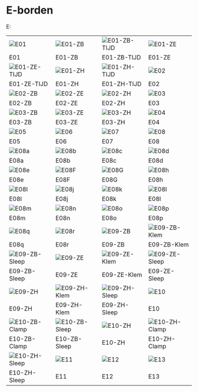 # E-borden

E:

<table style="width: 100%; border-collapse: collapse;">
  <colgroup>
    <col style="width: 25%;">
    <col style="width: 25%;">
    <col style="width: 25%;">
    <col style="width: 25%;">
  </colgroup>
<tr>
<td><img src="https://raw.githubusercontent.com/nl-digigo/NLCS/1b85445d40c86ab5eea2aaeffc71694da8e5fbe9/symbolen/concept/5.1/svg/SVW-VERKEERSTEKEN_BORD_E01-SO.svg" alt="E01"></td>
<td><img src="https://raw.githubusercontent.com/nl-digigo/NLCS/1b85445d40c86ab5eea2aaeffc71694da8e5fbe9/symbolen/concept/5.1/svg/SVW-VERKEERSTEKEN_BORD_E01_ZB-SO.svg" alt="E01-ZB"></td>
<td><img src="https://raw.githubusercontent.com/nl-digigo/NLCS/1b85445d40c86ab5eea2aaeffc71694da8e5fbe9/symbolen/concept/5.1/svg/SVW-VERKEERSTEKEN_BORD_E01_ZB_TIJD-SO.svg" alt="E01-ZB-TIJD"></td>
<td><img src="https://raw.githubusercontent.com/nl-digigo/NLCS/1b85445d40c86ab5eea2aaeffc71694da8e5fbe9/symbolen/concept/5.1/svg/SVW-VERKEERSTEKEN_BORD_E01_ZE-SO.svg" alt="E01-ZE"></td>
</tr>
<tr>
<td>E01</td><td>E01-ZB</td><td>E01-ZB-TIJD</td><td>E01-ZE</td></tr>
<tr>
<td><img src="https://raw.githubusercontent.com/nl-digigo/NLCS/1b85445d40c86ab5eea2aaeffc71694da8e5fbe9/symbolen/concept/5.1/svg/SVW-VERKEERSTEKEN_BORD_E01_ZE_TIJD-SO.svg" alt="E01-ZE-TIJD"></td>
<td><img src="https://raw.githubusercontent.com/nl-digigo/NLCS/1b85445d40c86ab5eea2aaeffc71694da8e5fbe9/symbolen/concept/5.1/svg/SVW-VERKEERSTEKEN_BORD_E01_ZH-SO.svg" alt="E01-ZH"></td>
<td><img src="https://raw.githubusercontent.com/nl-digigo/NLCS/1b85445d40c86ab5eea2aaeffc71694da8e5fbe9/symbolen/concept/5.1/svg/SVW-VERKEERSTEKEN_BORD_E01_ZH_TIJD-SO.svg" alt="E01-ZH-TIJD"></td>
<td><img src="https://raw.githubusercontent.com/nl-digigo/NLCS/1b85445d40c86ab5eea2aaeffc71694da8e5fbe9/symbolen/concept/5.1/svg/SVW-VERKEERSTEKEN_BORD_E02-SO.svg" alt="E02"></td>
</tr>
<tr>
<td>E01-ZE-TIJD</td><td>E01-ZH</td><td>E01-ZH-TIJD</td><td>E02</td></tr>
<tr>
<td><img src="https://raw.githubusercontent.com/nl-digigo/NLCS/1b85445d40c86ab5eea2aaeffc71694da8e5fbe9/symbolen/concept/5.1/svg/SVW-VERKEERSTEKEN_BORD_E02_ZB-SO.svg" alt="E02-ZB"></td>
<td><img src="https://raw.githubusercontent.com/nl-digigo/NLCS/1b85445d40c86ab5eea2aaeffc71694da8e5fbe9/symbolen/concept/5.1/svg/SVW-VERKEERSTEKEN_BORD_E02_ZE-SO.svg" alt="E02-ZE"></td>
<td><img src="https://raw.githubusercontent.com/nl-digigo/NLCS/1b85445d40c86ab5eea2aaeffc71694da8e5fbe9/symbolen/concept/5.1/svg/SVW-VERKEERSTEKEN_BORD_E03_ZH-SO.svg" alt="E02-ZH"></td>
<td><img src="https://raw.githubusercontent.com/nl-digigo/NLCS/1b85445d40c86ab5eea2aaeffc71694da8e5fbe9/symbolen/concept/5.1/svg/SVW-VERKEERSTEKEN_BORD_E03-SO.svg" alt="E03"></td>
</tr>
<tr>
<td>E02-ZB</td><td>E02-ZE</td><td>E02-ZH</td><td>E03</td></tr>
<tr>
<td><img src="https://raw.githubusercontent.com/nl-digigo/NLCS/1b85445d40c86ab5eea2aaeffc71694da8e5fbe9/symbolen/concept/5.1/svg/SVW-VERKEERSTEKEN_BORD_E03_ZB-SO.svg" alt="E03-ZB"></td>
<td><img src="https://raw.githubusercontent.com/nl-digigo/NLCS/1b85445d40c86ab5eea2aaeffc71694da8e5fbe9/symbolen/concept/5.1/svg/SVW-VERKEERSTEKEN_BORD_E03_ZE-SO.svg" alt="E03-ZE"></td>
<td><img src="https://raw.githubusercontent.com/nl-digigo/NLCS/1b85445d40c86ab5eea2aaeffc71694da8e5fbe9/symbolen/concept/5.1/svg/SVW-VERKEERSTEKEN_BORD_E03_ZH-SO.svg" alt="E03-ZH"></td>
<td><img src="https://raw.githubusercontent.com/nl-digigo/NLCS/1b85445d40c86ab5eea2aaeffc71694da8e5fbe9/symbolen/concept/5.1/svg/SVW-VERKEERSTEKEN_BORD_E04-SO.svg" alt="E04"></td>
</tr>
<tr>
<td>E03-ZB</td><td>E03-ZE</td><td>E03-ZH</td><td>E04</td></tr>
<tr>
<td><img src="https://raw.githubusercontent.com/nl-digigo/NLCS/1b85445d40c86ab5eea2aaeffc71694da8e5fbe9/symbolen/concept/5.1/svg/SVW-VERKEERSTEKEN_BORD_E05-SO.svg" alt="E05"></td>
<td><img src="https://raw.githubusercontent.com/nl-digigo/NLCS/1b85445d40c86ab5eea2aaeffc71694da8e5fbe9/symbolen/concept/5.1/svg/SVW-VERKEERSTEKEN_BORD_E06-SO.svg" alt="E06"></td>
<td><img src="https://raw.githubusercontent.com/nl-digigo/NLCS/1b85445d40c86ab5eea2aaeffc71694da8e5fbe9/symbolen/concept/5.1/svg/SVW-VERKEERSTEKEN_BORD_E07-SO.svg" alt="E07"></td>
<td><img src="https://raw.githubusercontent.com/nl-digigo/NLCS/1b85445d40c86ab5eea2aaeffc71694da8e5fbe9/symbolen/concept/5.1/svg/SVW-VERKEERSTEKEN_BORD_E08-SO.svg" alt="E08"></td>
</tr>
<tr>
<td>E05</td><td>E06</td><td>E07</td><td>E08</td></tr>
<tr>
<td><img src="https://raw.githubusercontent.com/nl-digigo/NLCS/1b85445d40c86ab5eea2aaeffc71694da8e5fbe9/symbolen/concept/5.1/svg/SVW-VERKEERSTEKEN_BORD_E08A-SO.svg" alt="E08a"></td>
<td><img src="https://raw.githubusercontent.com/nl-digigo/NLCS/1b85445d40c86ab5eea2aaeffc71694da8e5fbe9/symbolen/concept/5.1/svg/SVW-VERKEERSTEKEN_BORD_E08B-SO.svg" alt="E08b"></td>
<td><img src="https://raw.githubusercontent.com/nl-digigo/NLCS/1b85445d40c86ab5eea2aaeffc71694da8e5fbe9/symbolen/concept/5.1/svg/SVW-VERKEERSTEKEN_BORD_E08C-SO.svg" alt="E08c"></td>
<td><img src="https://raw.githubusercontent.com/nl-digigo/NLCS/1b85445d40c86ab5eea2aaeffc71694da8e5fbe9/symbolen/concept/5.1/svg/SVW-VERKEERSTEKEN_BORD_E08D-SO.svg" alt="E08d"></td>
</tr>
<tr>
<td>E08a</td><td>E08b</td><td>E08c</td><td>E08d</td></tr>
<tr>
<td><img src="https://raw.githubusercontent.com/nl-digigo/NLCS/1b85445d40c86ab5eea2aaeffc71694da8e5fbe9/symbolen/concept/5.1/svg/SVW-VERKEERSTEKEN_BORD_E08E-SO.svg" alt="E08e"></td>
<td><img src="https://raw.githubusercontent.com/nl-digigo/NLCS/1b85445d40c86ab5eea2aaeffc71694da8e5fbe9/symbolen/concept/5.1/svg/SVW-VERKEERSTEKEN_BORD_E08F-SO.svg" alt="E08F"></td>
<td><img src="https://raw.githubusercontent.com/nl-digigo/NLCS/1b85445d40c86ab5eea2aaeffc71694da8e5fbe9/symbolen/concept/5.1/svg/SVW-VERKEERSTEKEN_BORD_E08G-SO.svg" alt="E08G"></td>
<td><img src="https://raw.githubusercontent.com/nl-digigo/NLCS/1b85445d40c86ab5eea2aaeffc71694da8e5fbe9/symbolen/concept/5.1/svg/SVW-VERKEERSTEKEN_BORD_E08H-SO.svg" alt="E08h"></td>
</tr>
<tr>
<td>E08e</td><td>E08F</td><td>E08G</td><td>E08h</td></tr>
<tr>
<td><img src="https://raw.githubusercontent.com/nl-digigo/NLCS/1b85445d40c86ab5eea2aaeffc71694da8e5fbe9/symbolen/concept/5.1/svg/SVW-VERKEERSTEKEN_BORD_E08I-SO.svg" alt="E08I"></td>
<td><img src="https://raw.githubusercontent.com/nl-digigo/NLCS/1b85445d40c86ab5eea2aaeffc71694da8e5fbe9/symbolen/concept/5.1/svg/SVW-VERKEERSTEKEN_BORD_E08J-SO.svg" alt="E08j"></td>
<td><img src="https://raw.githubusercontent.com/nl-digigo/NLCS/1b85445d40c86ab5eea2aaeffc71694da8e5fbe9/symbolen/concept/5.1/svg/SVW-VERKEERSTEKEN_BORD_E08K-SO.svg" alt="E08k"></td>
<td><img src="https://raw.githubusercontent.com/nl-digigo/NLCS/1b85445d40c86ab5eea2aaeffc71694da8e5fbe9/symbolen/concept/5.1/svg/SVW-VERKEERSTEKEN_BORD_E08L-SO.svg" alt="E08l"></td>
</tr>
<tr>
<td>E08I</td><td>E08j</td><td>E08k</td><td>E08l</td></tr>
<tr>
<td><img src="https://raw.githubusercontent.com/nl-digigo/NLCS/1b85445d40c86ab5eea2aaeffc71694da8e5fbe9/symbolen/concept/5.1/svg/SVW-VERKEERSTEKEN_BORD_E08M-SO.svg" alt="E08m"></td>
<td><img src="https://raw.githubusercontent.com/nl-digigo/NLCS/1b85445d40c86ab5eea2aaeffc71694da8e5fbe9/symbolen/concept/5.1/svg/SVW-VERKEERSTEKEN_BORD_E08N-SO.svg" alt="E08n"></td>
<td><img src="https://raw.githubusercontent.com/nl-digigo/NLCS/1b85445d40c86ab5eea2aaeffc71694da8e5fbe9/symbolen/concept/5.1/svg/SVW-VERKEERSTEKEN_BORD_E08O-SO.svg" alt="E08o"></td>
<td><img src="https://raw.githubusercontent.com/nl-digigo/NLCS/1b85445d40c86ab5eea2aaeffc71694da8e5fbe9/symbolen/concept/5.1/svg/SVW-VERKEERSTEKEN_BORD_E08P-SO.svg" alt="E08p"></td>
</tr>
<tr>
<td>E08m</td><td>E08n</td><td>E08o</td><td>E08p</td></tr>
<tr>
<td><img src="https://raw.githubusercontent.com/nl-digigo/NLCS/1b85445d40c86ab5eea2aaeffc71694da8e5fbe9/symbolen/concept/5.1/svg/SVW-VERKEERSTEKEN_BORD_E08Q-SO.svg" alt="E08q"></td>
<td><img src="https://raw.githubusercontent.com/nl-digigo/NLCS/1b85445d40c86ab5eea2aaeffc71694da8e5fbe9/symbolen/concept/5.1/svg/SVW-VERKEERSTEKEN_BORD_E08R-SO.svg" alt="E08r"></td>
<td><img src="https://raw.githubusercontent.com/nl-digigo/NLCS/1b85445d40c86ab5eea2aaeffc71694da8e5fbe9/symbolen/concept/5.1/svg/SVW-VERKEERSTEKEN_BORD_E09_ZB-SO.svg" alt="E09-ZB"></td>
<td><img src="https://raw.githubusercontent.com/nl-digigo/NLCS/1b85445d40c86ab5eea2aaeffc71694da8e5fbe9/symbolen/concept/5.1/svg/SVW-VERKEERSTEKEN_BORD_E09_ZB_KLEM-SO.svg" alt="E09-ZB-Klem"></td>
</tr>
<tr>
<td>E08q</td><td>E08r</td><td>E09-ZB</td><td>E09-ZB-Klem</td></tr>
<tr>
<td><img src="https://raw.githubusercontent.com/nl-digigo/NLCS/1b85445d40c86ab5eea2aaeffc71694da8e5fbe9/symbolen/concept/5.1/svg/SVW-VERKEERSTEKEN_BORD_E09_ZB_SLEEP-SO.svg" alt="E09-ZB-Sleep"></td>
<td><img src="https://raw.githubusercontent.com/nl-digigo/NLCS/1b85445d40c86ab5eea2aaeffc71694da8e5fbe9/symbolen/concept/5.1/svg/SVW-VERKEERSTEKEN_BORD_E09_ZE-SO.svg" alt="E09-ZE"></td>
<td><img src="https://raw.githubusercontent.com/nl-digigo/NLCS/1b85445d40c86ab5eea2aaeffc71694da8e5fbe9/symbolen/concept/5.1/svg/SVW-VERKEERSTEKEN_BORD_E09_ZE_KLEM-SO.svg" alt="E09-ZE-Klem"></td>
<td><img src="https://raw.githubusercontent.com/nl-digigo/NLCS/1b85445d40c86ab5eea2aaeffc71694da8e5fbe9/symbolen/concept/5.1/svg/SVW-VERKEERSTEKEN_BORD_E09_ZE_SLEEP-SO.svg" alt="E09-ZE-Sleep"></td>
</tr>
<tr>
<td>E09-ZB-Sleep</td><td>E09-ZE</td><td>E09-ZE-Klem</td><td>E09-ZE-Sleep</td></tr>
<tr>
<td><img src="https://raw.githubusercontent.com/nl-digigo/NLCS/1b85445d40c86ab5eea2aaeffc71694da8e5fbe9/symbolen/concept/5.1/svg/SVW-VERKEERSTEKEN_BORD_E09_ZH-SO.svg" alt="E09-ZH"></td>
<td><img src="https://raw.githubusercontent.com/nl-digigo/NLCS/1b85445d40c86ab5eea2aaeffc71694da8e5fbe9/symbolen/concept/5.1/svg/SVW-VERKEERSTEKEN_BORD_E09_ZH_KLEM-SO.svg" alt="E09-ZH-Klem"></td>
<td><img src="https://raw.githubusercontent.com/nl-digigo/NLCS/1b85445d40c86ab5eea2aaeffc71694da8e5fbe9/symbolen/concept/5.1/svg/SVW-VERKEERSTEKEN_BORD_E09_ZH_SLEEP-SO.svg" alt="E09-ZH-Sleep"></td>
<td><img src="https://raw.githubusercontent.com/nl-digigo/NLCS/1b85445d40c86ab5eea2aaeffc71694da8e5fbe9/symbolen/concept/5.1/svg/SVW-VERKEERSTEKEN_BORD_E10-SO.svg" alt="E10"></td>
</tr>
<tr>
<td>E09-ZH</td><td>E09-ZH-Klem</td><td>E09-ZH-Sleep</td><td>E10</td></tr>
<tr>
<td><img src="https://raw.githubusercontent.com/nl-digigo/NLCS/1b85445d40c86ab5eea2aaeffc71694da8e5fbe9/symbolen/concept/5.1/svg/SVW-VERKEERSTEKEN_BORD_E10_ZB_KLEM-SO.svg" alt="E10-ZB-Clamp"></td>
<td><img src="https://raw.githubusercontent.com/nl-digigo/NLCS/1b85445d40c86ab5eea2aaeffc71694da8e5fbe9/symbolen/concept/5.1/svg/SVW-VERKEERSTEKEN_BORD_E10_ZB_KLEM-SO.svg" alt="E10-ZB-Sleep"></td>
<td><img src="https://raw.githubusercontent.com/nl-digigo/NLCS/1b85445d40c86ab5eea2aaeffc71694da8e5fbe9/symbolen/concept/5.1/svg/SVW-VERKEERSTEKEN_BORD_E10_ZH-SO.svg" alt="E10-ZH"></td>
<td><img src="https://raw.githubusercontent.com/nl-digigo/NLCS/1b85445d40c86ab5eea2aaeffc71694da8e5fbe9/symbolen/concept/5.1/svg/SVW-VERKEERSTEKEN_BORD_E10_ZH_KLEM-SO.svg" alt="E10-ZH-Clamp"></td>
</tr>
<tr>
<td>E10-ZB-Clamp</td><td>E10-ZB-Sleep</td><td>E10-ZH</td><td>E10-ZH-Clamp</td></tr>
<tr>
<td><img src="https://raw.githubusercontent.com/nl-digigo/NLCS/1b85445d40c86ab5eea2aaeffc71694da8e5fbe9/symbolen/concept/5.1/svg/SVW-VERKEERSTEKEN_BORD_E10_ZH_SLEEP-SO.svg" alt="E10-ZH-Sleep"></td>
<td><img src="https://raw.githubusercontent.com/nl-digigo/NLCS/1b85445d40c86ab5eea2aaeffc71694da8e5fbe9/symbolen/concept/5.1/svg/SVW-VERKEERSTEKEN_BORD_E11-SO.svg" alt="E11"></td>
<td><img src="https://raw.githubusercontent.com/nl-digigo/NLCS/1b85445d40c86ab5eea2aaeffc71694da8e5fbe9/symbolen/concept/5.1/svg/SVW-VERKEERSTEKEN_BORD_E12-SO.svg" alt="E12"></td>
<td><img src="https://raw.githubusercontent.com/nl-digigo/NLCS/1b85445d40c86ab5eea2aaeffc71694da8e5fbe9/symbolen/concept/5.1/svg/SVW-VERKEERSTEKEN_BORD_E13-SO.svg" alt="E13"></td></tr>
<tr>
<td>E10-ZH-Sleep</td><td>E11</td><td>E12</td><td>E13</td></tr>

</table>